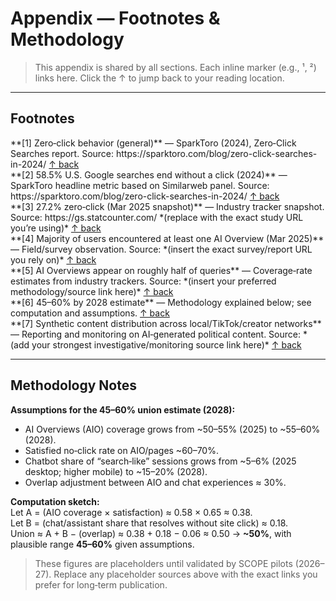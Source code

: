 # Appendix — Footnotes & Methodology

> This appendix is shared by all sections. Each inline marker (e.g., ¹, ²) links here. Click the ↑ to jump back to your reading location.

---

## Footnotes

<div id="fn-1"></div>
**[1] Zero‑click behavior (general)** — SparkToro (2024), Zero‑Click Searches report.  
Source: https://sparktoro.com/blog/zero-click-searches-in-2024/  
<a href="#fnref-1">↑ back</a>

<div id="fn-2"></div>
**[2] 58.5% U.S. Google searches end without a click (2024)** — SparkToro headline metric based on Similarweb panel.  
Source: https://sparktoro.com/blog/zero-click-searches-in-2024/  
<a href="#fnref-2">↑ back</a>

<div id="fn-3"></div>
**[3] 27.2% zero‑click (Mar 2025 snapshot)** — Industry tracker snapshot.  
Source: https://gs.statcounter.com/  *(replace with the exact study URL you’re using)*  
<a href="#fnref-3">↑ back</a>

<div id="fn-4"></div>
**[4] Majority of users encountered at least one AI Overview (Mar 2025)** — Field/survey observation.  
Source: *(insert the exact survey/report URL you rely on)*  
<a href="#fnref-4">↑ back</a>

<div id="fn-5"></div>
**[5] AI Overviews appear on roughly half of queries** — Coverage‑rate estimates from industry trackers.  
Source: *(insert your preferred methodology/source link here)*  
<a href="#fnref-5">↑ back</a>

<div id="fn-6"></div>
**[6] 45–60% by 2028 estimate** — Methodology explained below; see computation and assumptions.  
<a href="#fnref-6">↑ back</a>

<div id="fn-7"></div>
**[7] Synthetic content distribution across local/TikTok/creator networks** — Reporting and monitoring on AI‑generated political content.  
Source: *(add your strongest investigative/monitoring source link here)*  
<a href="#fnref-7">↑ back</a>

---

## Methodology Notes

**Assumptions for the 45–60% union estimate (2028):**
- AI Overviews (AIO) coverage grows from ~50–55% (2025) to ~55–60% (2028).  
- Satisfied no‑click rate on AIO/pages ~60–70%.  
- Chatbot share of “search‑like” sessions grows from ~5–6% (2025 desktop; higher mobile) to ~15–20% (2028).  
- Overlap adjustment between AIO and chat experiences ≈ 30%.

**Computation sketch:**  
Let A = (AIO coverage × satisfaction) ≈ 0.58 × 0.65 ≈ 0.38.  
Let B = (chat/assistant share that resolves without site click) ≈ 0.18.  
Union ≈ A + B − (overlap) ≈ 0.38 + 0.18 − 0.06 ≈ 0.50 → **~50%**, with plausible range **45–60%** given assumptions.

> These figures are placeholders until validated by SCOPE pilots (2026–27). Replace any placeholder sources above with the exact links you prefer for long‑term publication.
